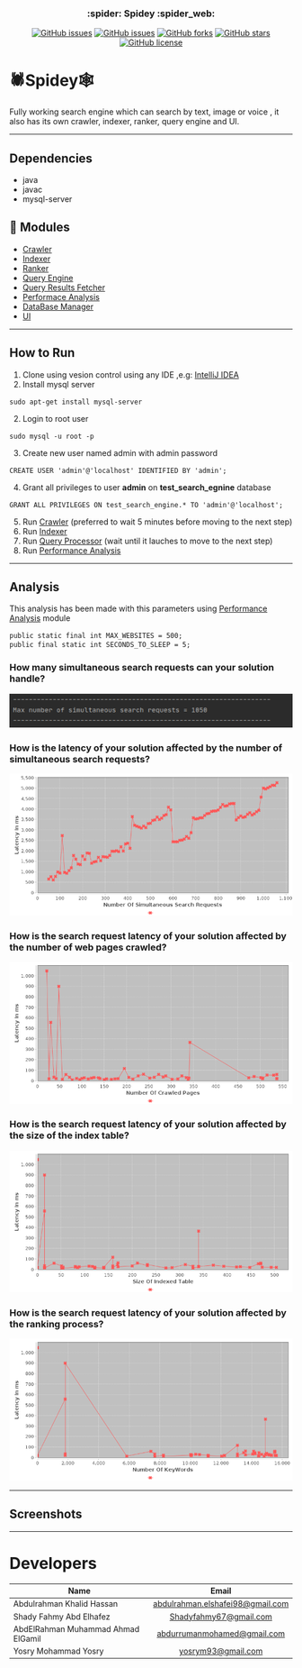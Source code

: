 </div>

<h3 align="center">:spider: Spidey :spider_web:</h3>

<div align="center">

[![GitHub issues](https://img.shields.io/github/contributors/shadyfahmy/SearchEngine)](https://github.com/shadyfahmy/SearchEngine/contributors)
[![GitHub issues](https://img.shields.io/github/issues/shadyfahmy/SearchEngine)](https://github.com/shadyfahmy/SearchEngine/issues)
[![GitHub forks](https://img.shields.io/github/forks/shadyfahmy/SearchEngine)](https://github.com/shadyfahmy/SearchEngine/network)
[![GitHub stars](https://img.shields.io/github/stars/shadyfahmy/SearchEngine)](https://github.com/shadyfahmy/SearchEngine/stargazers)
[![GitHub license](https://img.shields.io/github/license/shadyfahmy/SearchEngine)](https://github.com/shadyfahmy/SearchEngine/blob/master/LICENSE)

</div>

# :spider:Spidey:spider_web:
Fully working search engine which can search by text, image or voice , it also has its own crawler, indexer, ranker, query engine and UI.

---

## Dependencies
- java
- javac
- mysql-server

## 📝 Modules

* [Crawler](/src/crawler)
* [Indexer](/src/indexer)
* [Ranker](/src/ranker/PageRanker.java)
* [Query Engine](/query_processor)
* [Query Results Fetcher](/src/ranker/QueryResultsFetcher.java)
* [Performace Analysis](/src/performance_analysis)
* [DataBase Manager](/src/k2_algorithmic_warmup/database_manager)
* [UI](/front_end)

---

## How to Run

1. Clone using vesion control using any IDE ,e.g: [IntelliJ IDEA](https://www.jetbrains.com/help/idea/set-up-a-git-repository.html)
2. Install mysql server
```
sudo apt-get install mysql-server
```
2. Login to root user
```
sudo mysql -u root -p
```
3. Create new user named admin with admin password
```
CREATE USER 'admin'@'localhost' IDENTIFIED BY 'admin';
```
4. Grant all privileges to user **admin** on **test_search_egnine** database
```
GRANT ALL PRIVILEGES ON test_search_engine.* TO 'admin'@'localhost';
```
5. Run [Crawler](/src/crawler/Crawler.java) (preferred to wait 5 minutes before moving to the next step)
6. Run [Indexer](/src/indexer/Indexer.java)
7. Run [Query Processor](/query_processor/src/main/java/com/search/queryprocessor/QueryprocessorApplication.java) (wait until it lauches to move to the next step)
8. Run [Performance Analysis](/src/performance_analysis/PerformanceAnalysis.java)

---

## Analysis
This analysis has been made with this parameters using [Performance Analysis](/src/performance_analysis/PerformanceAnalysis.java) module
```
public static final int MAX_WEBSITES = 500;
public final static int SECONDS_TO_SLEEP = 5;
```
### How many simultaneous search requests can your solution handle?
![Max Number Of Simultaneous Search Requet](/analysis_readme/max_num_sim_search_requests.png)
### How is the latency of your solution affected by the number of simultaneous search requests?
![Latency VS Simultaneous Search Requests](/analysis_readme/latency_vs_sim_num_requests.png)
### How is the search request latency of your solution affected by the number of web pages crawled?
![Latency VS Number Of Web pages Crawled](/analysis_readme/latency_vs_crawled_num.png)
### How is the search request latency of your solution affected by the size of the index table?
![Latency VS Size Of The Index Table](/analysis_readme/latency_vs_indexed_num.png)
### How is the search request latency of your solution affected by the ranking process?
![Latency VS Number Of KeyWords Of The Ranking Process](/analysis_readme/latency_vs_num_keywords.png)

---

## Screenshots

---
# Developers

<center>
  
| Name                                |              Email               |
| ----------------------------------- | :------------------------------: |
| Abdulrahman Khalid Hassan           | abdulrahman.elshafei98@gmail.com |
| Shady Fahmy Abd Elhafez             |       Shadyfahmy67@gmail.com     |
| AbdElRahman Muhammad Ahmad ElGamil  |     abdurrumanmohamed@gmail.com  |
| Yosry Mohammad Yosry                |         yosrym93@gmail.com       |

</center>

